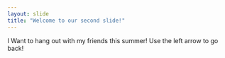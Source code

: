 ```yaml
---
layout: slide
title: "Welcome to our second slide!"
---
```

I Want to hang out with my friends this summer!
Use the left arrow to go back!

